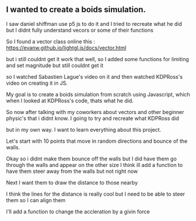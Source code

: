 ## I wanted to create a boids simulation.

I saw daniel shiffman use p5 js to do it and I tried to recreate what he did but I didnt fully understand vecors or some of their functions

So I found a vector class online this : https://evanw.github.io/lightgl.js/docs/vector.html

but i still couldnt get it work that well, so I added some functions for limiting and set magnitude but still couldnt get it

so I watched Sabastien Lague's video on it and then watched KDPRoss's video on creating it in JS.

My goal is to create a boids simulation from scratch using Javascript, which when I looked at KDPRoss's code, thats what he did.

So now after talking with my coworkers about vectors and other beginner physic's that i didnt know. I going to try and recreate what KDPRoss did

but in my own way. I want to learn everything about this project.

Let's start with 10 points that move in random directions and bounce of the walls.


Okay so i didnt make them bounce off the walls but I did have them go through the walls and appear on the other size
I think ill add a function to have them steer away from the walls but not right now

Next I want them to draw the distance to those nearby



I think the lines for the distance is really cool but I need to be able to steer them so I can align them

I'll add a function to change the accleration by a givin force











